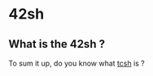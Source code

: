 # 42sh

## What is the 42sh ?
To sum it up, do you know what [tcsh](https://en.wikipedia.org/wiki/Tcsh) is ?
